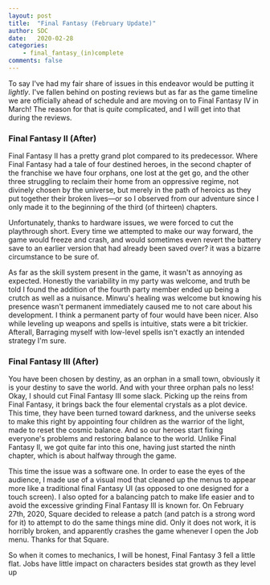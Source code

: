 ```yaml
---
layout: post
title:  "Final Fantasy (February Update)"
author: SDC
date:   2020-02-28
categories: 
    - final_fantasy_(in)complete
comments: false
---
```


To say I've had my fair share of issues in this endeavor would be putting it *lightly*. I've fallen behind on posting reviews but as far as the game timeline we are officially ahead of schedule and are moving on to Final Fantasy IV in March! The reason for that is *quite* complicated, and I will get into that during the reviews.

<!--more-->

### Final Fantasy II (After)

Final Fantasy II has a pretty grand plot compared to its predecessor. Where Final Fantasy had a tale of four destined heroes, in the second chapter of the franchise we have four orphans, one lost at the get go, and the other three struggling to reclaim their home from an oppressive regime, not divinely chosen by the universe, but merely in the path of heroics as they put together their broken lives—or so I observed from our adventure since I only made it to the beginning of the third (of thirteen) chapters.

Unfortunately, thanks to hardware issues, we were forced to cut the playthrough short. Every time we attempted to make our way forward, the game would freeze and crash, and would sometimes even revert the battery save to an earlier version that had already been saved over? it was a bizarre circumstance to be sure of.

As far as the skill system present in the game, it wasn't as annoying as expected. Honestly the variability in my party was welcome, and truth be told I found the addition of the fourth party member ended up being a crutch as well as a nuisance. Minwu's healing was welcome but knowing his presence wasn't permanent immediately caused me to not care about his development. I think a permanent party of four would have been nicer. Also while leveling up weapons and spells is intuitive, stats were a bit trickier. Afterall, Barraging myself with low-level spells isn't exactly an intended strategy I'm sure.

### Final Fantasy III (After)

You have been chosen by destiny, as an orphan in a small town, obviously it is your destiny to save the world. And with your three orphan pals no less! Okay, I should cut Final Fantasy III some slack. Picking up the reins from Final Fantasy, it brings back the four elemental crystals as a plot device. This time, they have been turned toward darkness, and the universe seeks to make this right by appointing four children as the warrior of the light, made to reset the cosmic balance. And so our heroes start fixing everyone's problems and restoring balance to the world. Unlike Final Fantasy II, we got quite far into this one, having just started the ninth chapter, which is about halfway through the game.

This time the issue was a software one. In order to ease the eyes of the audience, I made use of a visual mod that cleaned up the menus to appear more like a traditional final Fantasy UI (as opposed to one designed for a touch screen). I also opted for a balancing patch to make life easier and to avoid the excessive grinding Final Fantasy III is known for. On February 27th, 2020, Square decided to release a patch (and patch is a strong word for it) to attempt to do the same things mine did. Only it does not work, it is horribly broken, and apparently crashes the game whenever I open the Job menu. Thanks for that Square.

So when it comes to mechanics, I will be honest, Final Fantasy 3 fell a little flat. Jobs have little impact on characters besides stat growth as they level up

